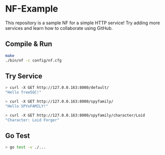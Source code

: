 # NF-Example

This repository is a sample NF for a simple HTTP service!
Try adding more services and learn how to collaborate using GitHub.

## Compile & Run

```sh
make
./bin/nf -c config/nf.cfg
```

## Try Service

```sh
> curl -X GET http://127.0.0.163:8000/default/
"Hello free5GC!"

> curl -X GET http://127.0.0.163:8000/spyfamily/
"Hello SPYxFAMILY!"

> curl -X GET http://127.0.0.163:8000/spyfamily/character/Loid
"Character: Loid Forger"
```

## Go Test

```sh
> go test -v ./...
```
